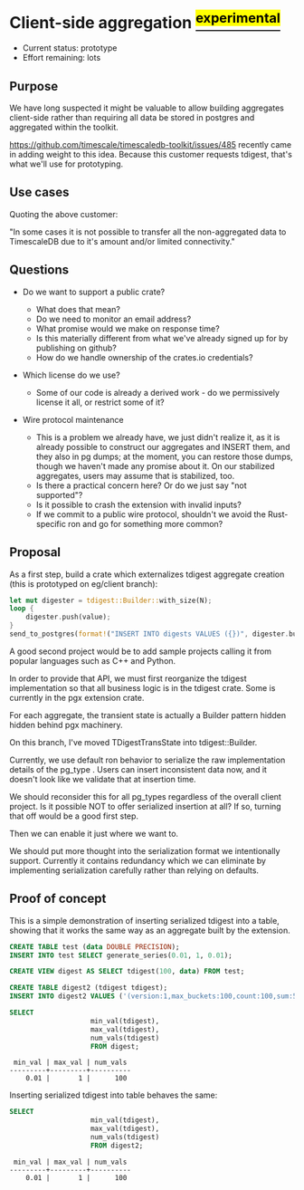 # Client-side aggregation [<sup><mark>experimental</mark></sup>](/docs/README.md#tag-notes)

- Current status: prototype
- Effort remaining: lots

## Purpose

We have long suspected it might be valuable to allow building aggregates
client-side rather than requiring all data be stored in postgres and
aggregated within the toolkit.

https://github.com/timescale/timescaledb-toolkit/issues/485 recently came in
adding weight to this idea.  Because this customer requests tdigest, that's
what we'll use for prototyping.

## Use cases

Quoting the above customer:

"In some cases it is not possible to transfer all the non-aggregated data to
TimescaleDB due to it's amount and/or limited connectivity."

## Questions

- Do we want to support a public crate?
  - What does that mean?
  - Do we need to monitor an email address?
  - What promise would we make on response time?
  - Is this materially different from what we've already signed up for by
    publishing on github?
  - How do we handle ownership of the crates.io credentials?

- Which license do we use?
  - Some of our code is already a derived work - do we permissively license it
    all, or restrict some of it?

- Wire protocol maintenance
  - This is a problem we already have, we just didn't realize it, as it is
    already possible to construct our aggregates and INSERT them, and they
    also in pg dumps; at the moment, you can restore those dumps, though we
    haven't made any promise about it.  On our stabilized aggregates, users
    may assume that is stabilized, too.
  - Is there a practical concern here?  Or do we just say "not supported"?
  - Is it possible to crash the extension with invalid inputs?
  - If we commit to a public wire protocol, shouldn't we avoid the
    Rust-specific ron and go for something more common?

## Proposal

As a first step, build a crate which externalizes tdigest aggregate creation
(this is prototyped on eg/client branch):

```rust
let mut digester = tdigest::Builder::with_size(N);
loop {
    digester.push(value);
}
send_to_postgres(format!("INSERT INTO digests VALUES ({})", digester.build().format_for_postgres()));
```

A good second project would be to add sample projects calling it from popular
languages such as C++ and Python.

In order to provide that API, we must first reorganize the tdigest
implementation so that all business logic is in the tdigest crate.  Some is
currently in the pgx extension crate.

For each aggregate, the transient state is actually a Builder pattern hidden
hidden behind pgx machinery.

On this branch, I've moved TDigestTransState into tdigest::Builder.

Currently, we use default ron behavior to serialize the raw implementation
details of the pg_type .  Users can insert inconsistent data now, and it
doesn't look like we validate that at insertion time.

We should reconsider this for all pg_types regardless of the overall client
project.  Is it possible NOT to offer serialized insertion at all?  If so,
turning that off would be a good first step.

Then we can enable it just where we want to.

We should put more thought into the serialization format we intentionally
support.  Currently it contains redundancy which we can eliminate by
implementing serialization carefully rather than relying on defaults.

## Proof of concept

This is a simple demonstration of inserting serialized tdigest into a table,
showing that it works the same way as an aggregate built by the extension.

```SQL ,non-transactional
CREATE TABLE test (data DOUBLE PRECISION);
INSERT INTO test SELECT generate_series(0.01, 1, 0.01);

CREATE VIEW digest AS SELECT tdigest(100, data) FROM test;

CREATE TABLE digest2 (tdigest tdigest);
INSERT INTO digest2 VALUES ('(version:1,max_buckets:100,count:100,sum:50.50000000000001,min:0.01,max:1,centroids:[(mean:0.01,weight:1),(mean:0.02,weight:1),(mean:0.03,weight:1),(mean:0.04,weight:1),(mean:0.05,weight:1),(mean:0.06,weight:1),(mean:0.07,weight:1),(mean:0.08,weight:1),(mean:0.09,weight:1),(mean:0.1,weight:1),(mean:0.11,weight:1),(mean:0.12,weight:1),(mean:0.13,weight:1),(mean:0.14,weight:1),(mean:0.15,weight:1),(mean:0.16,weight:1),(mean:0.17,weight:1),(mean:0.18,weight:1),(mean:0.19,weight:1),(mean:0.2,weight:1),(mean:0.21,weight:1),(mean:0.22,weight:1),(mean:0.23,weight:1),(mean:0.24,weight:1),(mean:0.25,weight:1),(mean:0.26,weight:1),(mean:0.27,weight:1),(mean:0.28,weight:1),(mean:0.29,weight:1),(mean:0.3,weight:1),(mean:0.31,weight:1),(mean:0.32,weight:1),(mean:0.33,weight:1),(mean:0.34,weight:1),(mean:0.35,weight:1),(mean:0.36,weight:1),(mean:0.37,weight:1),(mean:0.38,weight:1),(mean:0.39,weight:1),(mean:0.4,weight:1),(mean:0.41,weight:1),(mean:0.42,weight:1),(mean:0.43,weight:1),(mean:0.44,weight:1),(mean:0.45,weight:1),(mean:0.46,weight:1),(mean:0.47,weight:1),(mean:0.48,weight:1),(mean:0.49,weight:1),(mean:0.5,weight:1),(mean:0.51,weight:1),(mean:0.525,weight:2),(mean:0.545,weight:2),(mean:0.565,weight:2),(mean:0.585,weight:2),(mean:0.605,weight:2),(mean:0.625,weight:2),(mean:0.64,weight:1),(mean:0.655,weight:2),(mean:0.675,weight:2),(mean:0.69,weight:1),(mean:0.705,weight:2),(mean:0.72,weight:1),(mean:0.735,weight:2),(mean:0.75,weight:1),(mean:0.76,weight:1),(mean:0.775,weight:2),(mean:0.79,weight:1),(mean:0.8,weight:1),(mean:0.815,weight:2),(mean:0.83,weight:1),(mean:0.84,weight:1),(mean:0.85,weight:1),(mean:0.86,weight:1),(mean:0.87,weight:1),(mean:0.88,weight:1),(mean:0.89,weight:1),(mean:0.9,weight:1),(mean:0.91,weight:1),(mean:0.92,weight:1),(mean:0.93,weight:1),(mean:0.94,weight:1),(mean:0.95,weight:1),(mean:0.96,weight:1),(mean:0.97,weight:1),(mean:0.98,weight:1),(mean:0.99,weight:1),(mean:1,weight:1)])');
```

```SQL
SELECT
                    min_val(tdigest),
                    max_val(tdigest),
                    num_vals(tdigest)
                    FROM digest;
```
```output
 min_val | max_val | num_vals
---------+---------+----------
    0.01 |       1 |      100
```

Inserting serialized tdigest into table behaves the same:

```SQL
SELECT
                    min_val(tdigest),
                    max_val(tdigest),
                    num_vals(tdigest)
                    FROM digest2;
```
```output
 min_val | max_val | num_vals
---------+---------+----------
    0.01 |       1 |      100
```
